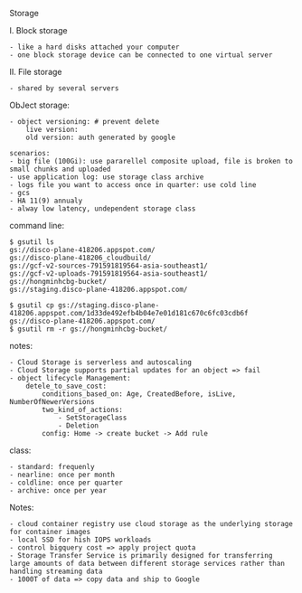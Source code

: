 Storage

I. Block storage

    - like a hard disks attached your computer
    - one block storage device can be connected to one virtual server
II. File storage 

    - shared by several servers

ObJect storage:

    - object versioning: # prevent delete 
        live version:
        old version: auth generated by google
    
    scenarios:
    - big file (100Gi): use pararellel composite upload, file is broken to small chunks and uploaded 
    - use application log: use storage class archive
    - logs file you want to access once in quarter: use cold line
    - gcs
    - HA 11(9) annualy
    - alway low latency, undependent storage class

command line:

    $ gsutil ls
    gs://disco-plane-418206.appspot.com/
    gs://disco-plane-418206_cloudbuild/
    gs://gcf-v2-sources-791591819564-asia-southeast1/
    gs://gcf-v2-uploads-791591819564-asia-southeast1/
    gs://hongminhcbg-bucket/
    gs://staging.disco-plane-418206.appspot.com/

    $ gsutil cp gs://staging.disco-plane-418206.appspot.com/1d33de492efb4b04e7e01d181c670c6fc03cdb6f gs://disco-plane-418206.appspot.com/
    $ gsutil rm -r gs://hongminhcbg-bucket/

notes:
 
    - Cloud Storage is serverless and autoscaling
    - Cloud Storage supports partial updates for an object => fail
    - object lifecycle Management:
        detele_to_save_cost:
            conditions_based_on: Age, CreatedBefore, isLive, NumberOfNewerVersions
            two_kind_of_actions:
                - SetStorageClass
                - Deletion
            config: Home -> create bucket -> Add rule

class:
    
    - standard: frequenly
    - nearline: once per month
    - coldline: once per quarter
    - archive: once per year

Notes:

    - cloud container registry use cloud storage as the underlying storage for container images
    - local SSD for hish IOPS workloads
    - control bigquery cost => apply project quota
    - Storage Transfer Service is primarily designed for transferring large amounts of data between different storage services rather than handling streaming data
    - 1000T of data => copy data and ship to Google




    
